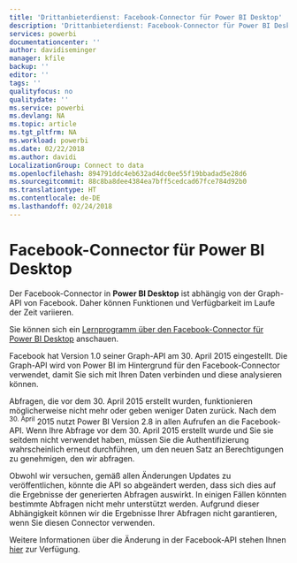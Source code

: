 ```yaml
---
title: 'Drittanbieterdienst: Facebook-Connector für Power BI Desktop'
description: 'Drittanbieterdienst: Facebook-Connector für Power BI Desktop'
services: powerbi
documentationcenter: ''
author: davidiseminger
manager: kfile
backup: ''
editor: ''
tags: ''
qualityfocus: no
qualitydate: ''
ms.service: powerbi
ms.devlang: NA
ms.topic: article
ms.tgt_pltfrm: NA
ms.workload: powerbi
ms.date: 02/22/2018
ms.author: davidi
LocalizationGroup: Connect to data
ms.openlocfilehash: 894791ddc4eb632ad4dc0ee55f19bbadad5e28d6
ms.sourcegitcommit: 88c8ba8dee4384ea7bff5cedcad67fce784d92b0
ms.translationtype: HT
ms.contentlocale: de-DE
ms.lasthandoff: 02/24/2018
---
```

# <a name="facebook-connector-for-power-bi-desktop"></a>Facebook-Connector für Power BI Desktop
Der Facebook-Connector in **Power BI Desktop** ist abhängig von der Graph-API von Facebook. Daher können Funktionen und Verfügbarkeit im Laufe der Zeit variieren.

Sie können sich ein [Lernprogramm über den Facebook-Connector für Power BI Desktop](desktop-tutorial-facebook-analytics.md) anschauen.

Facebook hat Version 1.0 seiner Graph-API am 30. April<sup></sup> 2015 eingestellt. Die Graph-API wird von Power BI im Hintergrund für den Facebook-Connector verwendet, damit Sie sich mit Ihren Daten verbinden und diese analysieren können.

Abfragen, die vor dem 30. April<sup></sup> 2015 erstellt wurden, funktionieren möglicherweise nicht mehr oder geben weniger Daten zurück. Nach dem <sup>30. April</sup> 2015 nutzt Power BI Version 2.8 in allen Aufrufen an die Facebook-API. Wenn Ihre Abfrage vor dem 30. April 2015 erstellt wurde und Sie sie seitdem nicht verwendet haben, müssen Sie die Authentifizierung wahrscheinlich erneut durchführen, um den neuen Satz an Berechtigungen zu genehmigen, den wir abfragen.

Obwohl wir versuchen, gemäß allen Änderungen Updates zu veröffentlichen, könnte die API so abgeändert werden, dass sich dies auf die Ergebnisse der generierten Abfragen auswirkt. In einigen Fällen könnten bestimmte Abfragen nicht mehr unterstützt werden. Aufgrund dieser Abhängigkeit können wir die Ergebnisse Ihrer Abfragen nicht garantieren, wenn Sie diesen Connector verwenden.

Weitere Informationen über die Änderung in der Facebook-API stehen Ihnen [hier](https://developers.facebook.com/docs/apps/changelog#v2_0) zur Verfügung.

